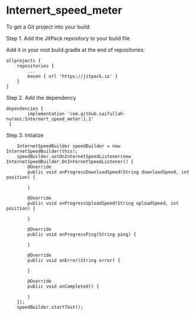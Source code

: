 # Internert_speed_meter

To get a Git project into your build:

Step 1. Add the JitPack repository to your build file

Add it in your root build.gradle at the end of repositories:

	allprojects {
		repositories {
			...
			maven { url 'https://jitpack.io' }
		}
	}
  
  
Step 2. Add the dependency

    dependencies {
	        implementation 'com.github.saifullah-nurani:Internert_speed_meter:1.2'
	 }
  
 Step 3. Intialize 

        InternetSpeedBuilder speedBuilder = new InternetSpeedBuilder(this);
        speedBuilder.setOnInternetSpeedListener(new InternetSpeedBuilder.OnInternetSpeedListener() {
            @Override
            public void onProgressDownloadSpeed(String downloadSpeed, int position) {
                
            }

            @Override
            public void onProgressUploadSpeed(String uploadSpeed, int position) {

            }

            @Override
            public void onProgressPing(String ping) {

            }

            @Override
            public void onError(String error) {

            }

            @Override
            public void onCompleted() {

            }
        });
        speedBuilder.startTest();
        
        
        
      
